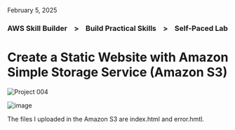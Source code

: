 <p>February 5, 2025<br>
<h3>AWS Skill Builder &nbsp;&nbsp; > &nbsp;&nbsp; Build Practical Skills &nbsp;&nbsp; > &nbsp;&nbsp;  Self-Paced Lab</h3>

<h1>Create a Static Website with Amazon Simple Storage Service (Amazon S3)</h1>


![Project 004](https://github.com/RosanaFSS/AWS-Projects/blob/AWS-Training-and-Certification/004%20.%20Create%20a%20Static%20HTML%20Website%20with%20Amazon%20S3.gif)


![image](https://github.com/user-attachments/assets/f98cdb49-69d9-43bb-885b-1f5510d00ac5)

The files I uploaded in the Amazon S3 are index.html and error.hmtl.

